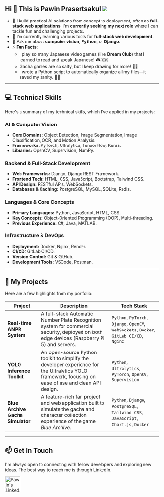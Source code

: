 ## Hi 👋 This is Pawin Prasertsakul ![](https://komarev.com/ghpvc/?username=catptype)

- 🔭 I build practical AI solutions from concept to deployment, often as **full-stack web applications**. I'm **currently seeking my next role** where I can tackle fun and challenging projects.
- 🌱 I’m currently learning various tools for **full-stack web development**.
- 💬 Ask me about **computer vision**, **Python**, or **Django**.
- ⚡ **Fun Facts**:
    - I play so many Japanese video games (like **Dream Club**) that I learned to read and speak Japanese! 🎮🇯🇵
    - Gacha games are so salty, but I keep drawing for more! 🎲💔
    - I wrote a Python script to automatically organize all my files—it saved my sanity. 🐍📂

---

## 💻 Technical Skills

Here's a summary of my technical skills, which I've applied in my projects:

### AI & Computer Vision
- **Core Domains:** Object Detection, Image Segmentation, Image Classification, OCR, and Motion Analysis.
- **Frameworks:** PyTorch, Ultralytics, TensorFlow, Keras.
- **Libraries:** OpenCV, Supervision, NumPy.

### Backend & Full-Stack Development
- **Web Frameworks:** Django, Django REST Framework.
- **Frontend Tech:** HTML, CSS, JavaScript, Bootstrap, Tailwind CSS.
- **API Design:** RESTful APIs, WebSockets.
- **Databases & Caching:** PostgreSQL, MySQL, SQLite, Redis.

### Languages & Core Concepts
- **Primary Languages:** Python, JavaScript, HTML, CSS.
- **Key Concepts:** Object-Oriented Programming (OOP), Multi-threading.
- **Previous Experience:** C#, Java, MATLAB.

### Infrastructure & DevOps
- **Deployment:** Docker, Nginx, Render.
- **CI/CD:** GitLab CI/CD.
- **Version Control:** Git & GitHub.
- **Development Tools:** VSCode, Postman.

---

## 🚀 My Projects

Here are a few highlights from my portfolio:

| Project | Description | Tech Stack |
|---|---|---|
| **Real-time ANPR System** | A full-stack Automatic Number Plate Recognition system for commercial security, deployed on both edge devices (Raspberry Pi 5) and servers. | `Python`, `PyTorch`, `Django`, `OpenCV`, `WebSockets`, `Docker`, `GitLab CI/CD`, `Nginx` |
| **YOLO Inference Toolkit** | An open-source Python toolkit to simplify the developer experience for the Ultralytics YOLO framework, focusing on ease of use and clean API design. | `Python`, `Ultralytics`, `PyTorch`, `OpenCV`, `Supervision` |
| **Blue Archive Gacha Simulator** | A feature-rich fan project and web application built to simulate the gacha and character collection experience of the game *Blue Archive*. | `Python`, `Django`, `PostgreSQL`, `Tailwind CSS`, `JavaScript`, `Chart.js`, `Docker` |

---

## 📫 Get In Touch

I'm always open to connecting with fellow developers and exploring new ideas. The best way to reach me is through LinkedIn.

<a href="https://www.linkedin.com/in/pawin-prasertsakul/"><img src="https://api.iconify.design/logos:linkedin-icon.svg" alt="Pawin's Linkedin" width="50" height="50"/></a>